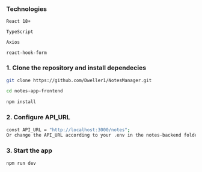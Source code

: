 ### Technologies

```
React 18+

TypeScript

Axios

react-hook-form
```

### 1. Clone the repository and install dependecies

```bash
git clone https://github.com/Dweller1/NotesManager.git

cd notes-app-frontend

npm install
```

### 2. Configure API_URL

```bash
const API_URL = "http://localhost:3000/notes";
Or change the API_URL according to your .env in the notes-backend folder
```

### 3. Start the app

```bash
npm run dev
```
